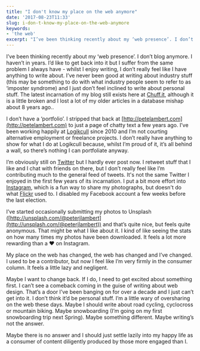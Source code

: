 ```yaml
---
title: "I don't know my place on the web anymore"
date: '2017-08-23T11:33'
slug: i-don-t-know-my-place-on-the-web-anymore
keywords:
- 'the web'
excerpt: "I’ve been thinking recently about my ‘web presence’. I don’t blog anymore. I haven’t in years. I’d like to get back into it but I suffer from the same problem I always have - whilst I enjoy writing, I don’t really feel like I have anything to write about."
---
```




I’ve been thinking recently about my ‘web presence’. I don’t blog anymore. I haven’t in years. I’d like to get back into it but I suffer from the same problem I always have - whilst I enjoy writing, I don’t really feel like I have anything to write about. I’ve never been good at writing about industry stuff (this may be something to do with what industry people seem to refer to as ‘imposter syndrome) and I just don’t feel inclined to write about personal stuff. The latest incarnation of my blog still exists here at [Chuff.it](http://chuff.it), although it is a little broken and I lost a lot of my older articles in a database mishap about 8 years ago..





I don’t have a ‘portfolio’. I stripped that back at [http://petelambert.com](http://petelambert.com) to just a page of chatty text a few years ago. I’ve been working happily at [Logikcull](http://logikcull.com) since 2010 and I’m not courting alternative employment or freelance projects. I don’t really have anything to show for what I do at Logikcull because, whilst I’m proud of it, it’s all behind a wall, so there’s nothing I can portfoliate anyway.





I’m obviously still on [Twitter](http://twitter.com/peterjlambert) but I hardly ever post now. I retweet stuff that I like and I chat with friends on there, but I don’t really feel like I’m contributing much to the general feed of tweets. It's not the same Twitter I enjoyed in the first few years of its incarnation. I put a bit more effort into [Instagram](https://instagram.com/peterjlambert), which is a fun way to share my photographs, but doesn't do what [Flickr](https://flickr.com?peterjlambert) used to. I disabled my Facebook account a few weeks before the last election.





I’ve started occasionally submitting my photos to Unsplash ([http://unsplash.com/@peterjlambert](http://unsplash.com/@peterjlambert)) and that’s quite nice, but feels quite anonymous. That might be what I like about it. I kind of like seeing the stats on how many times my photos have been downloaded. It feels a lot more rewarding than a ❤️  on Instagram.





My place on the web has changed, the web has changed and I’ve changed. I used to be a contributor, but now I feel like I’m very firmly in the consumer column. It feels a little lazy and negligent.





Maybe I want to change back. If I do, I need to get excited about something first. I can’t see a comeback coming in the guise of writing about web design. That’s a door I’ve been banging on for over a decade and I just can’t get into it. I don’t think it’d be personal stuff. I’m a little wary of oversharing on the web these days. Maybe I should write about road cycling, cyclocross or mountain biking. Maybe snowboarding (I’m going on my first snowboarding trip next Spring). Maybe something different. Maybe writing’s not the answer.





Maybe there is no answer and I should just settle lazily into my happy life as a consumer of content diligently produced by those more engaged than I.
